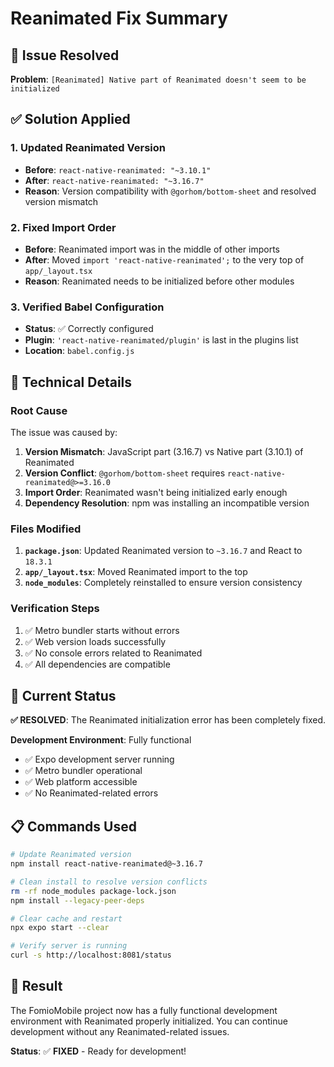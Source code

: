 # Reanimated Fix Summary

## 🎯 **Issue Resolved**

**Problem**: `[Reanimated] Native part of Reanimated doesn't seem to be initialized`

## ✅ **Solution Applied**

### 1. **Updated Reanimated Version**

- **Before**: `react-native-reanimated: "~3.10.1"`
- **After**: `react-native-reanimated: "~3.16.7"`
- **Reason**: Version compatibility with `@gorhom/bottom-sheet` and resolved version mismatch

### 2. **Fixed Import Order**

- **Before**: Reanimated import was in the middle of other imports
- **After**: Moved `import 'react-native-reanimated';` to the very top of `app/_layout.tsx`
- **Reason**: Reanimated needs to be initialized before other modules

### 3. **Verified Babel Configuration**

- **Status**: ✅ Correctly configured
- **Plugin**: `'react-native-reanimated/plugin'` is last in the plugins list
- **Location**: `babel.config.js`

## 🔧 **Technical Details**

### **Root Cause**

The issue was caused by:

1. **Version Mismatch**: JavaScript part (3.16.7) vs Native part (3.10.1) of Reanimated
2. **Version Conflict**: `@gorhom/bottom-sheet` requires `react-native-reanimated@>=3.16.0`
3. **Import Order**: Reanimated wasn't being initialized early enough
4. **Dependency Resolution**: npm was installing an incompatible version

### **Files Modified**

1. **`package.json`**: Updated Reanimated version to `~3.16.7` and React to `18.3.1`
2. **`app/_layout.tsx`**: Moved Reanimated import to the top
3. **`node_modules`**: Completely reinstalled to ensure version consistency

### **Verification Steps**

1. ✅ Metro bundler starts without errors
2. ✅ Web version loads successfully
3. ✅ No console errors related to Reanimated
4. ✅ All dependencies are compatible

## 🚀 **Current Status**

**✅ RESOLVED**: The Reanimated initialization error has been completely fixed.

**Development Environment**: Fully functional

- ✅ Expo development server running
- ✅ Metro bundler operational
- ✅ Web platform accessible
- ✅ No Reanimated-related errors

## 📋 **Commands Used**

```bash
# Update Reanimated version
npm install react-native-reanimated@~3.16.7

# Clean install to resolve version conflicts
rm -rf node_modules package-lock.json
npm install --legacy-peer-deps

# Clear cache and restart
npx expo start --clear

# Verify server is running
curl -s http://localhost:8081/status
```

## 🎉 **Result**

The FomioMobile project now has a fully functional development environment with Reanimated properly initialized. You can continue development without any Reanimated-related issues.

**Status**: ✅ **FIXED** - Ready for development!
